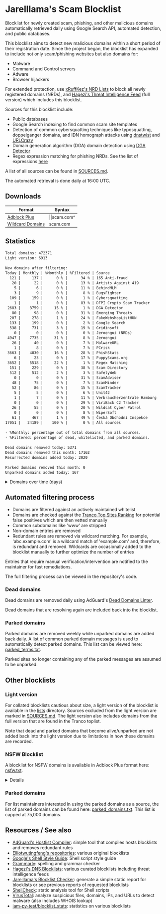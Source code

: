 # Jarelllama's Scam Blocklist

Blocklist for newly created scam, phishing, and other malicious domains automatically retrieved daily using Google Search API, automated detection, and public databases.

This blocklist aims to detect new malicious domains within a short period of their registration date. Since the project began, the blocklist has expanded to include not only scam/phishing websites but also domains for:

- Malware
- Command and Control servers
- Adware
- Browser hijackers

For extended protection, use [xRuffKez's NRD Lists](https://github.com/xRuffKez/NRD) to block all newly registered domains (NRDs), and [Hagezi's Threat Intelligence Feed](https://github.com/hagezi/dns-blocklists?tab=readme-ov-file#tif) (full version) which includes this blocklist.

Sources for this blocklist include:

- Public databases
- Google Search indexing to find common scam site templates
- Detection of common cybersquatting techniques like typosquatting, doppelganger domains, and IDN homograph attacks using [dnstwist](https://github.com/elceef/dnstwist) and [URLCrazy](https://github.com/urbanadventurer/urlcrazy)
- Domain generation algorithm (DGA) domain detection using [DGA Detector](https://github.com/exp0se/dga_detector)
- Regex expression matching for phishing NRDs. See the list of expressions [here](https://github.com/jarelllama/Scam-Blocklist/blob/main/config/phishing_detection.csv)

A list of all sources can be found in [SOURCES.md](https://github.com/jarelllama/Scam-Blocklist/blob/main/SOURCES.md).

The automated retrieval is done daily at 16:00 UTC.

## Downloads

| Format | Syntax |
| --- | --- |
| [Adblock Plus](https://raw.githubusercontent.com/jarelllama/Scam-Blocklist/main/lists/adblock/scams.txt) | \|\|scam.com^ |
| [Wildcard Domains](https://raw.githubusercontent.com/jarelllama/Scam-Blocklist/main/lists/wildcard_domains/scams.txt) | scam.com |

## Statistics

``` text
Total domains: 472371
Light version: 6913

New domains after filtering:
Today | Monthly | %Monthly | %Filtered | Source
  121 |     137 |      0 % |      34 % | 165 Anti-fraud
   20 |      22 |      0 % |      13 % | Artists Against 419
    5 |       6 |      0 % |      11 % | BehindMLM
    3 |       9 |      0 % |       8 % | BugsFighter
  109 |     159 |      0 % |       1 % | Cybersquatting
    1 |       1 |      0 % |      83 % | DFPI Crypto Scam Tracker
 2683 |    3759 |     15 % |       1 % | DGA Detector
   80 |      98 |      0 % |      31 % | Emerging Threats
  207 |     278 |      1 % |      24 % | FakeWebshopListHUN
  133 |     199 |      0 % |       2 % | Google Search
  538 |     731 |      3 % |      19 % | Gridinsoft
    0 |       0 |      0 % |       0 % | Jeroengui (NRDs)
 4947 |    7735 |     31 % |       8 % | Jeroengui
   26 |      40 |      0 % |       7 % | MalwareURL
    1 |       8 |      0 % |       7 % | PCrisk
 3663 |    4030 |     16 % |      28 % | PhishStats
    6 |      23 |      0 % |      17 % | PuppyScams.org
 3652 |    5518 |     22 % |       1 % | Regex Matching
  151 |     229 |      0 % |      38 % | Scam Directory
  512 |     512 |      2 % |       3 % | SafelyWeb
    0 |       0 |      0 % |      31 % | ScamAdviser
   48 |      75 |      0 % |       7 % | ScamMinder
   52 |      86 |      0 % |      15 % | ScamTracker
    5 |       5 |      0 % |       6 % | Unit42
    1 |       7 |      0 % |      11 % | Verbraucherzentrale Hamburg
    0 |       0 |      0 % |      29 % | ViriBack C2 Tracker
   26 |      55 |      0 % |      20 % | Wildcat Cyber Patrol
    0 |       0 |      0 % |       8 % | WiperSoft
   61 |     467 |      1 % |      49 % | Česká Obchodní Inspekce
17051 |   24189 |    100 % |       0 % | All sources

- %Monthly: percentage out of total domains from all sources.
- %Filtered: percentage of dead, whitelisted, and parked domains.

Dead domains removed today: 5371
Dead domains removed this month: 17162
Resurrected domains added today: 2020

Parked domains removed this month: 0
Unparked domains added today: 167
```

<details>
<summary>Domains over time (days)</summary>

![Domains over time](https://raw.githubusercontent.com/iam-py-test/blocklist_stats/main/stats/Jarelllamas_Scam_Blocklist.png)

Courtesy of iam-py-test/blocklist_stats.
</details>

## Automated filtering process

- Domains are filtered against an actively maintained whitelist
- Domains are checked against the [Tranco Top Sites Ranking](https://tranco-list.eu/) for potential false positives which are then vetted manually
- Common subdomains like 'www' are stripped
- Non-domain entries are removed
- Redundant rules are removed via wildcard matching. For example, 'abc.example.com' is a wildcard match of 'example.com' and, therefore, is redundant and removed. Wildcards are occasionally added to the blocklist manually to further optimize the number of entries

Entries that require manual verification/intervention are notified to the maintainer for fast remediations.

The full filtering process can be viewed in the repository's code.

### Dead domains

Dead domains are removed daily using AdGuard's [Dead Domains Linter](https://github.com/AdguardTeam/DeadDomainsLinter).

Dead domains that are resolving again are included back into the blocklist.

### Parked domains

Parked domains are removed weekly while unparked domains are added back daily. A list of common parked domain messages is used to automatically detect parked domains. This list can be viewed here: [parked_terms.txt](https://github.com/jarelllama/Scam-Blocklist/blob/main/config/parked_terms.txt).

Parked sites no longer containing any of the parked messages are assumed to be unparked.

## Other blocklists

### Light version

For collated blocklists cautious about size, a light version of the blocklist is available in the [lists](https://github.com/jarelllama/Scam-Blocklist/tree/main/lists) directory. Sources excluded from the light version are marked in [SOURCES.md](https://github.com/jarelllama/Scam-Blocklist/blob/main/SOURCES.md). The light version also includes domains from the full version that are found in the Tranco toplist.

Note that dead and parked domains that become alive/unparked are not added back into the light version due to limitations in how these domains are recorded.

### NSFW Blocklist

A blocklist for NSFW domains is available in Adblock Plus format here:
[nsfw.txt](https://raw.githubusercontent.com/jarelllama/Scam-Blocklist/main/lists/adblock/nsfw.txt).

<details>
<summary>Details</summary>
<ul>
<li>Domains are automatically retrieved from the Tranco Top Sites Ranking daily</li>
<li>Dead domains are removed daily</li>
<li>Note that resurrected domains are not added back</li>
<li>Note that parked domains are not checked for</li>
</ul>
Total domains: 14075
<br>
<br>
This blocklist does not just include adult videos, but also NSFW content of the artistic variety (rule34, illustrations, etc).
</details>

### Parked domains

For list maintainers interested in using the parked domains as a source, the list of parked domains can be found here: [parked_domains.txt](https://github.com/jarelllama/Scam-Blocklist/blob/main/data/parked_domains.txt). This list is capped at 75,000 domains.

## Resources / See also

- [AdGuard's Hostlist Compiler](https://github.com/AdguardTeam/HostlistCompiler): simple tool that compiles hosts blocklists and removes redundant rules
- [Elliotwutingfeng's repositories](https://github.com/elliotwutingfeng?tab=repositories): various original blocklists
- [Google's Shell Style Guide](https://google.github.io/styleguide/shellguide.html): Shell script style guide
- [Grammarly](https://grammarly.com/): spelling and grammar checker
- [Hagezi's DNS Blocklists](https://github.com/hagezi/dns-blocklists): various curated blocklists including threat intelligence feeds
- [Jarelllama's Blocklist Checker](https://github.com/jarelllama/Blocklist-Checker): generate a simple static report for blocklists or see previous reports of requested blocklists
- [ShellCheck](https://github.com/koalaman/shellcheck): static analysis tool for Shell scripts
- [VirusTotal](https://www.virustotal.com/): analyze suspicious files, domains, IPs, and URLs to detect malware (also includes WHOIS lookup)
- [iam-py-test/blocklist_stats](https://github.com/iam-py-test/blocklist_stats): statistics on various blocklists
